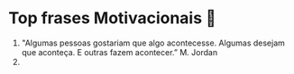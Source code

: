 # Top frases Motivacionais :muscle:

1.  "Algumas pessoas gostariam que algo acontecesse. Algumas desejam que aconteça. E outras fazem acontecer.” M. Jordan
2. ​

